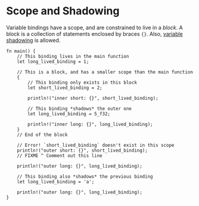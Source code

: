 # Scope and Shadowing

Variable bindings have a scope, and are constrained to live in a *block*. A
block is a collection of statements enclosed by braces `{}`. Also, [variable
shadowing][variable-shadow] is allowed.

```rust,editable
fn main() {
    // This binding lives in the main function
    let long_lived_binding = 1;

    // This is a block, and has a smaller scope than the main function
    {
        // This binding only exists in this block
        let short_lived_binding = 2;

        println!("inner short: {}", short_lived_binding);

        // This binding *shadows* the outer one
        let long_lived_binding = 5_f32;

        println!("inner long: {}", long_lived_binding);
    }
    // End of the block

    // Error! `short_lived_binding` doesn't exist in this scope
    println!("outer short: {}", short_lived_binding);
    // FIXME ^ Comment out this line

    println!("outer long: {}", long_lived_binding);
    
    // This binding also *shadows* the previous binding
    let long_lived_binding = 'a';
    
    println!("outer long: {}", long_lived_binding);
}
```

[variable-shadow]: https://en.wikipedia.org/wiki/Variable_shadowing
